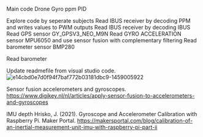 Main code
Drone Gyro ppm PID 

Explore code by seperate subjects
Read IBUS receiver by decoding PPM and writes values to PWM outputs 
Read IBUS receiver by decoding IBUS
Read GPS sensor GY_GPSV3_NEO_M9N
Read GYRO ACCELERATION sensor MPU6050 and use sensor fusion with complementary filtering
Read barometer sensor BMP280


Read barometer

Update readmefile from visual studio code.
![e14cbd0e7d0f94f7baf772b03181dbc9-1459005922](https://github.com/MarcoPieters/Teensy_drone_timo/assets/168355731/8286e44f-b898-409d-b2d7-942577c88db1)

Sensor fusion accelerometers and gyroscopes.
https://www.digikey.nl/nl/articles/apply-sensor-fusion-to-accelerometers-and-gyroscopes

IMU depth
Hrisko, J. (2021). Gyroscope and Accelerometer Calibration with Raspberry Pi. Maker Portal.
https://makersportal.com/blog/calibration-of-an-inertial-measurement-unit-imu-with-raspberry-pi-part-ii
